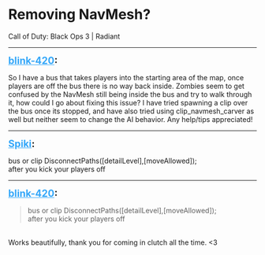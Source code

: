 # Removing NavMesh?
Call of Duty: Black Ops 3 | Radiant

---
<strong style="font-size: 1.4em;"><span style="text-decoration: underline;text-decoration-color: #34a7f9;"><span style="color:#34a7f9;">blink-420</span></span>:</strong>

<p>So I have a bus that takes players into the starting area of the map, once players are off the bus there is no way back inside. Zombies seem to get confused by the NavMesh still being inside the bus and try to walk through it, how could I go about fixing this issue? I have tried spawning a clip over the bus once its stopped, and have also tried using clip_navmesh_carver as well but neither seem to change the AI behavior. Any help/tips appreciated!</p>

---
<strong style="font-size: 1.4em;"><span style="text-decoration: underline;text-decoration-color: #34a7f9;"><span style="color:#34a7f9;">Spiki</span></span>:</strong>

<p>bus or clip DisconnectPaths([detailLevel],[moveAllowed]);<br />after you kick your players off</p>

---
<strong style="font-size: 1.4em;"><span style="text-decoration: underline;text-decoration-color: #34a7f9;"><span style="color:#34a7f9;">blink-420</span></span>:</strong>

<p><blockquote>bus or clip DisconnectPaths([detailLevel],[moveAllowed]);<br />after you kick your players off<br /></blockquote><br />Works beautifully, thank you for coming in clutch all the time. &lt;3</p>
